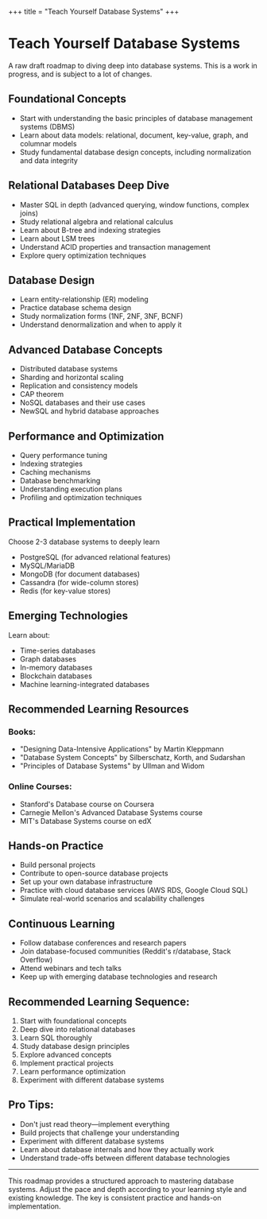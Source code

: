 +++
title = "Teach Yourself Database Systems"
+++

# Teach Yourself Database Systems

A raw draft roadmap to diving deep into database systems. This is a work in progress, and is subject to a lot of
changes.

## Foundational Concepts

- Start with understanding the basic principles of database management systems (DBMS)
- Learn about data models: relational, document, key-value, graph, and columnar models
- Study fundamental database design concepts, including normalization and data integrity

## Relational Databases Deep Dive

- Master SQL in depth (advanced querying, window functions, complex joins)
- Study relational algebra and relational calculus
- Learn about B-tree and indexing strategies
- Learn about LSM trees
- Understand ACID properties and transaction management
- Explore query optimization techniques

## Database Design

- Learn entity-relationship (ER) modeling
- Practice database schema design
- Study normalization forms (1NF, 2NF, 3NF, BCNF)
- Understand denormalization and when to apply it

## Advanced Database Concepts

- Distributed database systems
- Sharding and horizontal scaling
- Replication and consistency models
- CAP theorem
- NoSQL databases and their use cases
- NewSQL and hybrid database approaches

## Performance and Optimization

- Query performance tuning
- Indexing strategies
- Caching mechanisms
- Database benchmarking
- Understanding execution plans
- Profiling and optimization techniques

## Practical Implementation

Choose 2-3 database systems to deeply learn

- PostgreSQL (for advanced relational features)
- MySQL/MariaDB
- MongoDB (for document databases)
- Cassandra (for wide-column stores)
- Redis (for key-value stores)

## Emerging Technologies

Learn about:

- Time-series databases
- Graph databases
- In-memory databases
- Blockchain databases
- Machine learning-integrated databases

## Recommended Learning Resources

### Books:

- "Designing Data-Intensive Applications" by Martin Kleppmann
- "Database System Concepts" by Silberschatz, Korth, and Sudarshan
- "Principles of Database Systems" by Ullman and Widom

### Online Courses:

- Stanford's Database course on Coursera
- Carnegie Mellon's Advanced Database Systems course
- MIT's Database Systems course on edX

## Hands-on Practice

- Build personal projects
- Contribute to open-source database projects
- Set up your own database infrastructure
- Practice with cloud database services (AWS RDS, Google Cloud SQL)
- Simulate real-world scenarios and scalability challenges

## Continuous Learning

- Follow database conferences and research papers
- Join database-focused communities (Reddit's r/database, Stack Overflow)
- Attend webinars and tech talks
- Keep up with emerging database technologies and research

## Recommended Learning Sequence:

1. Start with foundational concepts
2. Deep dive into relational databases
3. Learn SQL thoroughly
4. Study database design principles
5. Explore advanced concepts
6. Implement practical projects
7. Learn performance optimization
8. Experiment with different database systems

## Pro Tips:

- Don't just read theory—implement everything
- Build projects that challenge your understanding
- Experiment with different database systems
- Learn about database internals and how they actually work
- Understand trade-offs between different database technologies

---
This roadmap provides a structured approach to mastering database systems. Adjust the pace and depth according to your
learning style and existing knowledge. The key is consistent practice and hands-on implementation.
